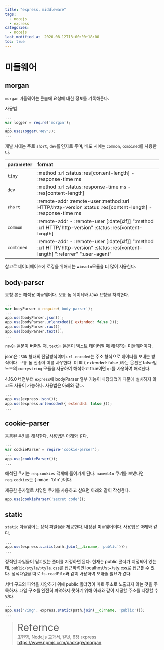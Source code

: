 ```yaml
---
title: "express, middleware"
tags:
  - nodejs
  - express
categories:
  - nodejs
last_modified_at: 2020-08-12T13:00:00+18:00
toc: true
---
```

<script type="text/javascript"
src="https://cdn.mathjax.org/mathjax/latest/MathJax.js?config=TeX-AMS_HTML">
</script>

# 미들웨어

## morgan

`morgan` 미들웨어는 콘솔에 요청에 대한 정보를 기록해준다.

사용법
```javascript
...
var logger = reqire('morgan');
...
app.use(logger('dev'));
...
```
개발 시에는 주로 `short`, `dev`를 인자로 주며,
배포 시에는 `common`, `combined`를 사용한다.

| parameter     |  format   |
| :------------- | :------------- |
| `tiny`       | :method :url :status :res[content-length] - :response-time ms       |
| `dev`       | :method :url :status :response-time ms - :res[content-length]       |
| `short`       | :remote-addr :remote-user :method :url HTTP/:http-version :status :res[content-length] - :response-time ms    |
| `common`       | :remote-addr - :remote-user [:date[clf]] ":method :url HTTP/:http-version" :status :res[content-length]       |
| `combined`       | :remote-addr - :remote-user [:date[clf]] ":method :url HTTP/:http-version" :status :res[content-length] ":referrer" ":user-agent"       |

참고로 데이터베이스에 로깅을 위해서는 `winsotn`모듈을 더 많이 사용한다.

## body-parser
요청 본문 해석용 미들웨어다. 보통 폼 데이터와 `AJAX` 요청을 처리한다.

```javascript
...
var bodyParser = require('body-parser');
...
app.use(bodyParser.json());
app.use(bodyParser.urlencoded({ extended: false }));
app.use(bodyParser.raw());
app.use(bodyParser.text());
...
```

`raw`는 본문이 버퍼일 때, `text`는 본문이 텍스트 데이터일 때 해석하는 미들웨어이다.

json은 `JSON` 형태의 전달방식이며 `url-encoded`는 주소 형식으로 데이터를 보내는 방식이다. 보통 폼 전송이 이를 사용한다.
이 때 { extended: false }라는 옵션은 false일 노드의 `querystring` 모듈을 사용하여 해석하고 true이면 `qs`를 사용하여 해석한다.

4.16.0 버전부터 `express`에 bodyParser 일부 기능이 내장되었기 때문에 설치하지 않고도 사용이 가능하다. 사용법은 아래와 같다.
```javascript
...
app.use(express.json());
app.use(express.urlencoded({ extended: false }));
...
```

## cookie-parser
동봉된 쿠키를 해석한다. 사용법은 아래와 같다.
```javascript
...
var cookieParser = reqire('cookie-parser');
...
app.use(cookieParser());
...
```

해석된 쿠키는 `req.cookies` 객체에 들어가게 된다.
`name=b1n` 쿠키를 보냈다면 `req.cookies`는 { nmae: 'b1n' }이다.

제공한 문자열로 서명된 쿠키를 사용하고 싶으면 아래와 같이 작성한다.
```javascript
app.use(cookieParser('secret code'));
```

## static
`static` 미들웨어는 정적 파일들을 제공한다.
내장된 미들웨어이다.
사용법은 아래와 같다.
```javascript
...
app.use(express.static(path.join(__dirname, 'public')));
...
```

정적인 파일들이 담겨있는 폴더를 지정하면 된다. 현재는 public 폴더가 지정되어 있는데, `public/style/style.css`를 접근하려면 localhost/st~/sty.css로 접근할 수 있다.
정적파일을 따로 `fs.readFile`과 같이 사용하여 보내줄 필요가 없다.

서버 구조의 파악을 지양하기 위해 public 폴더명이 따로 주소로 노출되지 않는 것을 주목하자.
파일 구조를 완전히 파악하지 못하기 위해 아래와 같이 제공할 주소를 지정할 수 있다.
```javascript
...
app.use('/img', express.static(path.join(__dirname, 'public')));
...
```



><font size="6">Refernce</font><br>
조헌영, Node.js 교과서, 길벗, 6장 express<br>
https://www.npmjs.com/package/morgan<br>
